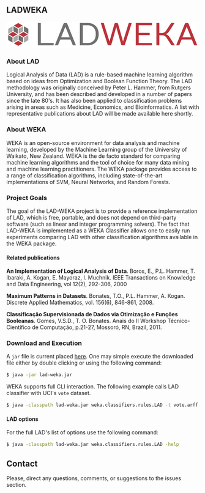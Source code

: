## LADWEKA

![](img/lad-weka-min.png)

### About LAD
Logical Analysis of Data (LAD) is a rule-based machine learning algorithm based on ideas from Optimization and Boolean Function Theory. The LAD methodology was originally conceived by Peter L. Hammer, from Rutgers University, and has been described and developed in a number of papers since the late 80's. It has also been applied to classification problems arising in areas such as Medicine, Economics, and Bioinformatics. A list with representative publications about LAD will be made available here shortly.

### About WEKA
WEKA is an open-source environment for data analysis and machine learning, developed by the Machine Learning group of the University of Waikato, New Zealand. WEKA is the de facto standard for comparing machine learning algorithms and the tool of choice for many data mining and machine learning practitioners. The WEKA package provides access to a range of classification algorithms, including state-of-the-art implementations of SVM, Neural Networks, and Random Forests.

### Project Goals
The goal of the LAD-WEKA project is to provide a reference implementation of LAD, which is free, portable, and does not depend on third-party software (such as linear and integer programming solvers). The fact that LAD-WEKA is implemented as a WEKA Classifier allows one to easily run experiments comparing LAD with other classification algorithms available in the WEKA package.

#### Related publications

**An Implementation of Logical Analysis of Data**. Boros, E., P.L. Hammer, T. Ibaraki, A. Kogan, E. Mayoraz, I. Muchnik. IEEE Transactions on Knowledge and Data Engineering, vol 12(2), 292-306, 2000

**Maximum Patterns in Datasets**. Bonates, T.O., P.L. Hammer, A. Kogan. Discrete Applied Mathematics, vol. 156(6), 846-861, 2008.

**Classificação Supervisionada de Dados via Otimização e Funções Booleanas**. Gomes, V.S.D., T. O. Bonates. Anais do II Workshop Técnico-Científico de Computação, p.21-27, Mossoró, RN, Brazil, 2011.

### Download and Execution
A `jar` file is current placed [here](dist/). One may simple execute the downloaded file either by double clicking or using the following command:

```sh
$ java -jar lad-weka.jar
```

WEKA supports full CLI interaction. The following example calls LAD classifier with UCI's `vote` dataset.

```sh
$ java -classpath lad-weka.jar weka.classifiers.rules.LAD -t vote.arff -T vote.arff
```

#### LAD options
For the full LAD's list of options use the following command:
```sh
$ java -classpath lad-weka.jar weka.classifiers.rules.LAD -help
```

## Contact
Please, direct any questions, comments, or suggestions to the issues section.
